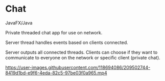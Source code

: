 # Chat

JavaFX/Java

Private threaded chat app for use on network.

Server thread handles events based on clients connected.

Server outputs all connected threads. Clients can choose if they want to communicate to everyone on the network or specific client (private chat).


https://user-images.githubusercontent.com/118694086/209502744-8419d1bd-e9f6-4eda-82c5-97be03f0a965.mp4

